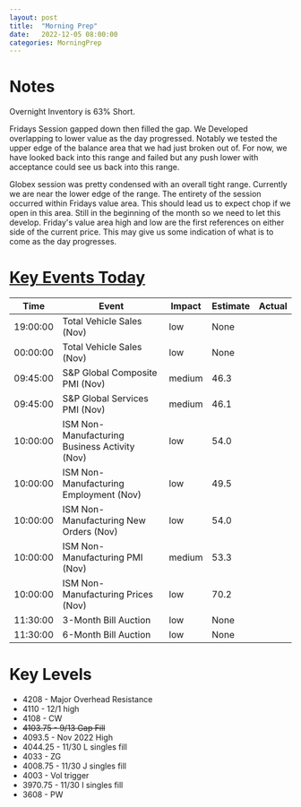 ```yaml
---
layout: post
title:  "Morning Prep"
date:   2022-12-05 08:00:00
categories: MorningPrep
---
```

# Notes
Overnight Inventory is 63% Short. 

Fridays Session gapped down then filled the gap. We Developed overlapping to lower value as the day progressed. Notably we tested the upper edge of the balance area that we had just broken out of. For now, we have looked back into this range and failed but any push lower with acceptance could see us back into this range. 

Globex session was pretty condensed with an overall tight range. Currently we are near the lower edge of the range. The entirety of the session occurred within Fridays value area. This should lead us to expect chop if we open in this area. Still in the beginning of the month so we need to let this develop. Friday's value area high and low are the first references on either side of the current price. This may give us some indication of what is to come as the day progresses. 

# [Key Events Today](https://tradingeconomics.com/calendar)

| Time     | Event                                         | Impact | Estimate | Actual |
|----------|-----------------------------------------------|--------|----------|--------|
| 19:00:00 | Total Vehicle Sales (Nov)                     | low    | None     |        |
| 00:00:00 | Total Vehicle Sales (Nov)                     | low    | None     |        |
| 09:45:00 | S&P Global Composite PMI (Nov)                | medium | 46.3     |        |
| 09:45:00 | S&P Global Services PMI (Nov)                 | medium | 46.1     |        |
| 10:00:00 | ISM Non-Manufacturing Business Activity (Nov) | low    | 54.0     |        |
| 10:00:00 | ISM Non-Manufacturing Employment (Nov)        | low    | 49.5     |        |
| 10:00:00 | ISM Non-Manufacturing New Orders (Nov)        | low    | 54.0     |        |
| 10:00:00 | ISM Non-Manufacturing PMI (Nov)               | medium | 53.3     |        |
| 10:00:00 | ISM Non-Manufacturing Prices (Nov)            | low    | 70.2     |        |
| 11:30:00 | 3-Month Bill Auction                          | low    | None     |        |
| 11:30:00 | 6-Month Bill Auction                          | low    | None     |        |

# Key Levels
- 4208 - Major Overhead Resistance
- 4110 - 12/1 high
- 4108 - CW
- ~~4103.75 - 9/13 Gap Fill~~
- 4093.5 - Nov 2022 High
- 4044.25 - 11/30 L singles fill
- 4033 - ZG
- 4008.75 - 11/30 J singles fill
- 4003 - Vol trigger
- 3970.75 - 11/30 I singles fill
- 3608 - PW

